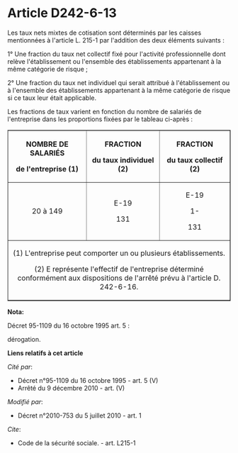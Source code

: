 # Article D242-6-13

Les taux nets mixtes de cotisation sont déterminés par les caisses mentionnées à l'article L. 215-1 par l'addition des deux
éléments suivants :

1° Une fraction du taux net collectif fixé pour l'activité professionnelle dont relève l'établissement ou l'ensemble des
établissements appartenant à la même catégorie de risque ;

2° Une fraction du taux net individuel qui serait attribué à l'établissement ou à l'ensemble des établissements appartenant à
la même catégorie de risque si ce taux leur était applicable.

Les fractions de taux varient en fonction du nombre de salariés de l'entreprise dans les proportions fixées par le tableau
ci-après :

<table border="1">
  <tbody>
    <tr>
      <th>

NOMBRE DE SALARIÉS

de l'entreprise (1)

</th>
      <th>

FRACTION

du taux individuel (2)

</th>
      <th>

FRACTION

du taux collectif (2)

</th>
    </tr>
    <tr>
      <td align="center">

20 à 149</td>
      <td align="center">

E-19

131

</td>
      <td align="center">

E-19

1-

131

</td>
    </tr>
    <tr>
      <td align="center" colspan="3">

(1) L'entreprise peut comporter un ou plusieurs établissements.

(2) E représente l'effectif de l'entreprise déterminé conformément aux dispositions de l'arrêté prévu à l'article D.
242-6-16.

</td>
    </tr>
  </tbody>
</table>

**Nota:**

Décret 95-1109 du 16 octobre 1995 art. 5 : 

dérogation.

**Liens relatifs à cet article**

_Cité par_:

  - Décret n°95-1109 du 16 octobre 1995 - art. 5 (V)
  - Arrêté du 9 décembre 2010 - art. (V)

_Modifié par_:

  - Décret n°2010-753 du 5 juillet 2010 - art. 1

_Cite_:

  - Code de la sécurité sociale. - art. L215-1
